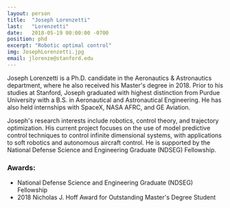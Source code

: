 ```yaml
---
layout: person
title:  "Joseph Lorenzetti"
last:   "Lorenzetti"
date:   2018-05-19 00:00:00 -0700
position: phd
excerpt: "Robotic optimal control"
img: JosephLorenzetti.jpg
email: jlorenze@stanford.edu
---
```


Joseph Lorenzetti is a Ph.D. candidate in the Aeronautics & Astronautics department, where he also received his Master's degree in 2018. Prior to his studies at Stanford, Joseph graduated with highest distinction from Purdue University with a B.S. in Aeronautical and Astronautical Engineering. He has also held internships with SpaceX, NASA AFRC, and GE Aviation.

Joseph's research interests include robotics, control theory, and trajectory optimization. His current project focuses on the use of model predictive control techniques to control infinite dimensional systems, with applications to soft robotics and autonomous aircraft control. He is supported by the National Defense Science and Engineering Graduate (NDSEG) Fellowship.

### Awards:
- National Defense Science and Engineering Graduate (NDSEG) Fellowship
- 2018 Nicholas J. Hoff Award for Outstanding Master's Degree Student
